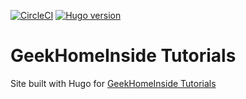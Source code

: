[![CircleCI](https://circleci.com/gh/GeekHomeInside/docs.svg?style=svg)](https://circleci.com/gh/GeekHomeInside/docs)
[![Hugo version](https://img.shields.io/badge/hugo-v0.54-ff69b4.svg)](http://gohugo.io/)

# GeekHomeInside Tutorials

Site built with Hugo for [GeekHomeInside Tutorials](https://docs.geekhomeinside.io)
